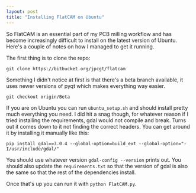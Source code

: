 ```yaml
---
layout: post
title: "Installing FlatCAM on Ubuntu"
---
```


So FlatCAM is an essential part of my PCB milling workflow and has become
increasingly difficult to install on the latest version of Ubuntu. Here's a
couple of notes on how I managed to get it running.

The first thing is to clone the repo:

```
git clone https://bitbucket.org/jpcgt/flatcam
```

Something I didn't notice at first is that there's a beta branch available, it
uses newer versions of pyqt which makes everything way easier.

```
git checkout origin/Beta
```

If you are on Ubuntu you can run `ubuntu_setup.sh` and should install pretty
much everything you need. I did hit a snag though, for whatever reason if I
tried installing the requirements, gdal would not compile and break. Turns out
it comes down to it not finding the correct headers. You can get around it by
installing it manually like this:

```
pip install gdal==3.0.4 --global-option=build_ext --global-option="-I/usr/include/gdal/"
```

You should use whatever version `gdal-config --version` prints out. You should
also update the `requirements.txt` so that the version of gdal is also the same
so that the rest of the dependencies install.

Once that's up you can run it with `python FlatCAM.py`.
